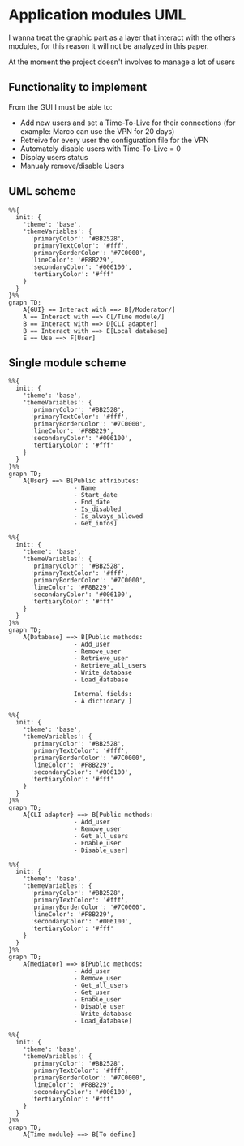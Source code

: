 # Application modules UML

I wanna treat the graphic part as a layer that interact with the others modules,
for this reason it will not be analyzed in this paper.

At the moment the project doesn't involves to manage a lot of users

## Functionality to implement

From the GUI I must be able to:

- Add new users and set a Time-To-Live for their connections (for example: Marco
   can use the VPN for 20 days)
- Retreive for every user the configuration file for the VPN
- Automatcly disable users with Time-To-Live = 0
- Display users status
- Manualy remove/disable Users

## UML scheme

```mermaid
%%{
  init: {
    'theme': 'base',
    'themeVariables': {
      'primaryColor': '#BB2528',
      'primaryTextColor': '#fff',
      'primaryBorderColor': '#7C0000',
      'lineColor': '#F8B229',
      'secondaryColor': '#006100',
      'tertiaryColor': '#fff'
    }
  }
}%%
graph TD;
    A{GUI} == Interact with ==> B[/Moderator/]
    A == Interact with ==> C[/Time module/]
    B == Interact with ==> D[CLI adapter]
    B == Interact with ==> E[Local database]
    E == Use ==> F[User]
```

## Single module scheme

```mermaid
%%{
  init: {
    'theme': 'base',
    'themeVariables': {
      'primaryColor': '#BB2528',
      'primaryTextColor': '#fff',
      'primaryBorderColor': '#7C0000',
      'lineColor': '#F8B229',
      'secondaryColor': '#006100',
      'tertiaryColor': '#fff'
    }
  }
}%%
graph TD;
    A{User} ==> B[Public attributes:  
                  - Name
                  - Start_date
                  - End_date
                  - Is_disabled
                  - Is_always_allowed
                  - Get_infos]
```  

```mermaid
%%{
  init: {
    'theme': 'base',
    'themeVariables': {
      'primaryColor': '#BB2528',
      'primaryTextColor': '#fff',
      'primaryBorderColor': '#7C0000',
      'lineColor': '#F8B229',
      'secondaryColor': '#006100',
      'tertiaryColor': '#fff'
    }
  }
}%%
graph TD;
    A{Database} ==> B[Public methods:  
                  - Add_user
                  - Remove_user
                  - Retrieve_user
                  - Retrieve_all_users
                  - Write_database
                  - Load_database

                  Internal fields:
                  - A dictionary ]
```

```mermaid
%%{
  init: {
    'theme': 'base',
    'themeVariables': {
      'primaryColor': '#BB2528',
      'primaryTextColor': '#fff',
      'primaryBorderColor': '#7C0000',
      'lineColor': '#F8B229',
      'secondaryColor': '#006100',
      'tertiaryColor': '#fff'
    }
  }
}%%
graph TD;
    A{CLI adapter} ==> B[Public methods:  
                  - Add_user
                  - Remove_user
                  - Get_all_users
                  - Enable_user
                  - Disable_user]
```


```mermaid
%%{
  init: {
    'theme': 'base',
    'themeVariables': {
      'primaryColor': '#BB2528',
      'primaryTextColor': '#fff',
      'primaryBorderColor': '#7C0000',
      'lineColor': '#F8B229',
      'secondaryColor': '#006100',
      'tertiaryColor': '#fff'
    }
  }
}%%
graph TD;
    A{Mediator} ==> B[Public methods:  
                  - Add_user
                  - Remove_user
                  - Get_all_users
                  - Get_user
                  - Enable_user
                  - Disable_user
                  - Write_database
                  - Load_database]
```

```mermaid
%%{
  init: {
    'theme': 'base',
    'themeVariables': {
      'primaryColor': '#BB2528',
      'primaryTextColor': '#fff',
      'primaryBorderColor': '#7C0000',
      'lineColor': '#F8B229',
      'secondaryColor': '#006100',
      'tertiaryColor': '#fff'
    }
  }
}%%
graph TD;
    A{Time module} ==> B[To define]
```
